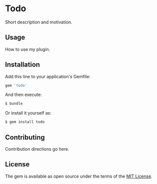 # Todo
Short description and motivation.

## Usage
How to use my plugin.

## Installation
Add this line to your application's Gemfile:

```ruby
gem 'todo'
```

And then execute:
```bash
$ bundle
```

Or install it yourself as:
```bash
$ gem install todo
```

## Contributing
Contribution directions go here.

## License
The gem is available as open source under the terms of the [MIT License](http://opensource.org/licenses/MIT).
